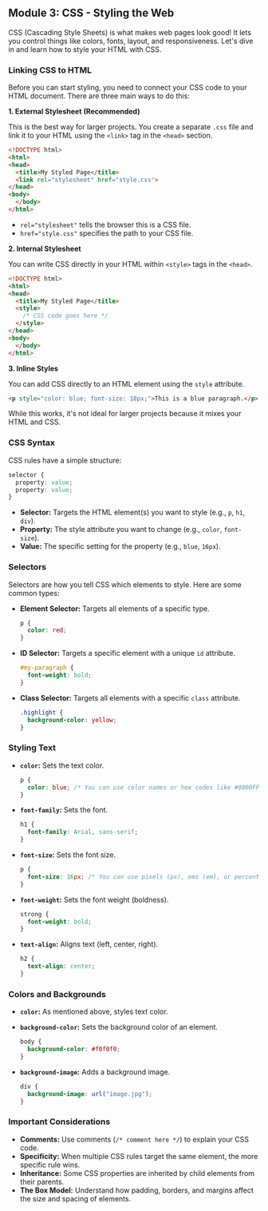 ## Module 3: CSS - Styling the Web

CSS (Cascading Style Sheets) is what makes web pages look good! It lets you control things like colors, fonts, layout, and responsiveness.  Let's dive in and learn how to style your HTML with CSS.

### Linking CSS to HTML

Before you can start styling, you need to connect your CSS code to your HTML document. There are three main ways to do this:

**1. External Stylesheet (Recommended)**

This is the best way for larger projects. You create a separate `.css` file and link it to your HTML using the `<link>` tag in the `<head>` section.

```html
<!DOCTYPE html>
<html>
<head>
  <title>My Styled Page</title>
  <link rel="stylesheet" href="style.css"> 
</head>
<body>
  </body>
</html>
```

* `rel="stylesheet"` tells the browser this is a CSS file.
* `href="style.css"` specifies the path to your CSS file.

**2. Internal Stylesheet**

You can write CSS directly in your HTML within `<style>` tags in the `<head>`.

```html
<!DOCTYPE html>
<html>
<head>
  <title>My Styled Page</title>
  <style>
    /* CSS code goes here */
  </style>
</head>
<body>
  </body>
</html>
```

**3. Inline Styles**

You can add CSS directly to an HTML element using the `style` attribute.

```html
<p style="color: blue; font-size: 18px;">This is a blue paragraph.</p>
```

While this works, it's not ideal for larger projects because it mixes your HTML and CSS.

### CSS Syntax

CSS rules have a simple structure:

```css
selector {
  property: value;
  property: value; 
}
```

* **Selector:**  Targets the HTML element(s) you want to style (e.g., `p`, `h1`, `div`).
* **Property:**  The style attribute you want to change (e.g., `color`, `font-size`).
* **Value:** The specific setting for the property (e.g., `blue`, `16px`).

### Selectors

Selectors are how you tell CSS which elements to style. Here are some common types:

* **Element Selector:** Targets all elements of a specific type.

   ```css
   p { 
     color: red; 
   } 
   ```

* **ID Selector:** Targets a specific element with a unique `id` attribute.

   ```css
   #my-paragraph { 
     font-weight: bold; 
   }
   ```

* **Class Selector:** Targets all elements with a specific `class` attribute.

   ```css
   .highlight { 
     background-color: yellow; 
   }
   ```

### Styling Text

* **`color`:** Sets the text color.

   ```css
   p {
     color: blue; /* You can use color names or hex codes like #0000FF */
   }
   ```

* **`font-family`:** Sets the font.

   ```css
   h1 {
     font-family: Arial, sans-serif; 
   }
   ```

* **`font-size`:** Sets the font size.

   ```css
   p {
     font-size: 16px; /* You can use pixels (px), ems (em), or percentages (%) */
   }
   ```

* **`font-weight`:** Sets the font weight (boldness).

   ```css
   strong {
     font-weight: bold; 
   }
   ```

* **`text-align`:** Aligns text (left, center, right).

   ```css
   h2 {
     text-align: center;
   }
   ```

### Colors and Backgrounds

* **`color`:**  As mentioned above, styles text color.
* **`background-color`:**  Sets the background color of an element.

   ```css
   body {
     background-color: #f0f0f0; 
   }
   ```

* **`background-image`:**  Adds a background image.

   ```css
   div {
     background-image: url("image.jpg"); 
   }
   ```

### Important Considerations

* **Comments:** Use comments (`/* comment here */`) to explain your CSS code.
* **Specificity:** When multiple CSS rules target the same element, the more specific rule wins.
* **Inheritance:** Some CSS properties are inherited by child elements from their parents.
* **The Box Model:**  Understand how padding, borders, and margins affect the size and spacing of elements.